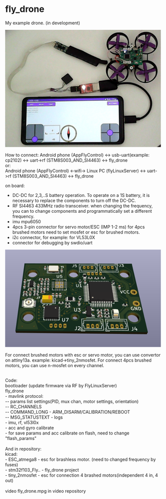 # fly_drone

My example drone. (in development)

![alt text](https://github.com/fademike/fly_drone/blob/main/4.png)


How to connect:
Android phone (AppFlyControl) <-> usb-uart(example: cp2102) <-> uart->rf (STM8S003_AND_SI4463) <-> fly_drone
<br>
or:
<br>
Android phone (AppFlyControl) <-wifi-> Linux PC (flyLinuxServer) <-> uart->rf (STM8S003_AND_SI4463) <-> fly_drone

on board:
- DC-DC for 2,3,..S battery operation. To operate on a 1S battery, it is necessary to replace the components to turn off the DC-DC.
- RF SI4463 433MHz radio transceiver. when changing the frequency, you can to change components and programmatically set a different frequency.
- imu mpu6050
- 4pcs 3-pin connector for servo motor/ESC (IMP 1-2 ms) for 4pcs brushed motors need to set mosfet or esc for brushed motors.
- i2c connector, for example: for VL53L0X
- connector for debugging by swdio/uart

![alt text](https://github.com/fademike/fly_drone/blob/main/fly_drone.png)

For connect brushed motors with esc or servo motor, you can use convertor on attiny13a. example: kicad->tiny_2nmosfet.
For connect 4pcs brushed motors, you can use n-mosfet on every channel.

<br>
Code:
<br>
bootloader (update firmware via RF by FlyLinuxServer)<br>
fly_drone<br>
- mavlink protocol:<br>
-- params list settings(PID, mux chan, motor settings, orientation)<br>
-- RC_CHANNELS<br>
-- COMMAND_LONG - ARM_DISARM/CALIBRATION/REBOOT<br>
-- MSG_STATUSTEXT - logs<br>
- imu, rf, vl53l0x<br>
- acc and gyro calibrate<br>
- for save params and acc calibrate on flash, need to change "flash_params"<br>
<br>
And in repository:<br>
kicad:<br>
- ESC_atmega8 - esc for brashless motor. (need to changed frequency by fuses)<br>
- stm32f103_Fly.. - fly_drone project<br>
- tiny_2nmosfet - esc for connection 4 brashed motors(independent 4 in, 4 out)<br>
<br>
video fly_drone.mpg in video repository

